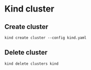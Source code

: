 # Kind cluster

## Create cluster

    kind create cluster --config kind.yaml

## Delete cluster

    kind delete clusters kind